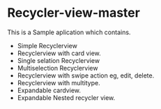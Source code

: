 # Recycler-view-master
This is a Sample aplication which contains.

  - Simple Recyclerview
  - Recyclerview with card view.
  - Single selation Recyclerview
  - Multiselection Recyclerview
  - Recyclerview with swipe action eg, edit, delete.
  - Recyclerview with multitype.
  - Expandable cardview.
  - Expandable Nested recycler view.
